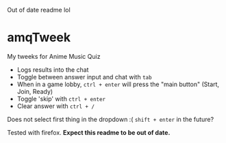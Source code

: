 Out of date readme lol

# amqTweek
My tweeks for Anime Music Quiz

* Logs results into the chat
* Toggle between answer input and chat with `tab`
* When in a game lobby, `ctrl + enter` will press the "main button" (Start, Join, Ready)
* Toggle 'skip' with `ctrl + enter`
* Clear answer with `ctrl + /`

Does not select first thing in the dropdown :( `shift + enter` in the future? 

Tested with firefox. **Expect this readme to be out of date.**


